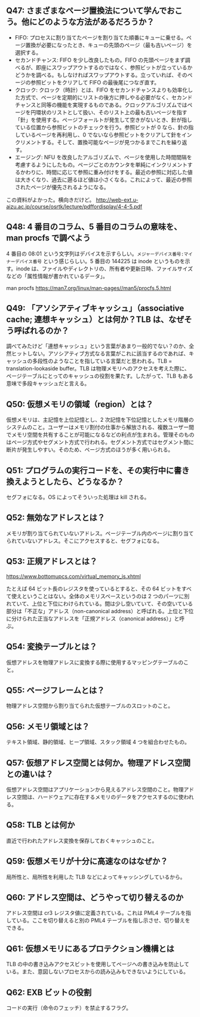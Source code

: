 ## Q47: さまざまなページ置換法について学んでおこう。他にどのような方法があるだろうか？

- FIFO: プロセスに割り当てたページを割り当てた順番にキューに乗せる。ページ置換が必要になったとき、キューの先頭のページ（最も古いページ）を選択する。
- セカンドチャンス: FIFO を少し改良したもの。FIFO の先頭ページをまず調べるが、即座にスワップアウトするのではなく、参照ビットが立っているかどうかを調べる。もしなければスワップアウトする。立っていれば、そのページの参照ビットをクリアして FIFO の最後尾につなぎ直す。
- クロック: クロック（時計）とは、FIFO をセカンドチャンスよりも効率化した方式で、ページを定期的にリストの後方に押しやる必要がなく、セカンドチャンスと同等の機能を実現するものである。クロックアルゴリズムではページを円環状のリストとして扱い、そのリスト上の最も古いページを指す「針」を使用する。ページフォールトが発生して空きがないとき、針が指している位置から参照ビットのチェックを行う。参照ビットが 0 なら、針の指しているページを再利用し、0 でないなら参照ビットをクリアして針をインクリメントする。そして、置換可能なページが見つかるまでこれを繰り返す。
- エージング: NFU を改良したアルゴリズムで、ページを使用した時間間隔を考慮するようにしたもの。ページごとのカウンタを単純にインクリメントするかわりに、時間に応じて参照に重み付けをする。最近の参照に対応した値は大きくなり、過去に遡るほど値は小さくなる。これによって、最近の参照されたページが優先されるようになる。

この資料がよかった。横向きだけど。
http://web-ext.u-aizu.ac.jp/course/osrtk/lecture/pdffordisplay/4-4-5.pdf

## Q48: 4 番目のコラム、5 番目のコラムの意味を、man procfs で調べよう

4 番目の 08:01 という文字列はデバイスを示すらしい。`メジャーデバイス番号:マイナーデバイス番号` という感じらしい。5 番目の 144225 は inode というものを示す。inode は、ファイルやディレクトリの、所有者や更新日時、ファイルサイズなどの「属性情報が書かれているデータ」。

man procfs
https://man7.org/linux/man-pages//man5/procfs.5.html

## Q49: 「アソシアティブキャッシュ」（associative cache; 連想キャッシュ）とは何か？TLB は、なぜそう呼ばれるのか？

調べてみたけど「連想キャッシュ」という言葉があまり一般的でない？のか、全然ヒットしない。アソシアティブ方式なる言葉がこれに該当するのであれば、キャッシュの多段性のようなことを指している言葉だと思われる。TLB = translation-lookaside buffer。TLB は物理メモリへのアクセスを考えた際に、ページテーブルにとってのキャッシュの役割を果たす。したがって、TLB もある意味で多段キャッシュだと言える。

## Q50: 仮想メモリの領域（region）とは？

仮想メモリは、主記憶を上位記憶とし、2 次記憶を下位記憶としたメモリ階層のシステムのこと。ユーザーはメモリ割付の仕事から解放される、複数ユーザー間でメモリ空間を共有することが可能になるなどの利点が生まれる。管理そのものはページ方式やセグメント方式で行われる。セグメント方式ではセグメント間に断片が発生しやすい。そのため、ページ方式のほうが多く用いられる。

## Q51: プログラムの実行コードを、その実行中に書き換えようとしたら、どうなるか？

セグフォになる。OS によってそういった処理は kill される。

## Q52: 無効なアドレスとは？

メモリが割り当てられていないアドレス。ページテーブル内のページに割り当てられていないアドレス。そこにアクセスすると、セグフォになる。

## Q53: 正規アドレスとは？

https://www.bottomupcs.com/virtual_memory_is.xhtml

たとえば 64 ビット長のレジスタを使っているとすると、その 64 ビットをすべて使えということはない。全体のメモリスペースというのは 2 つのパーツに別れていて、上位と下位にわけられている。間は少し空いていて、その空いている部分は「不正な」アドレス（non-canonical address）と呼ばれる。上位と下位に分けられた正当なアドレスを「正規アドレス（canonical address）」と呼ぶ。

## Q54: 変換テーブルとは？

仮想アドレスを物理アドレスに変換する際に使用するマッピングテーブルのこと。

## Q55: ページフレームとは？

物理アドレス空間から割り当てられた仮想テーブルのスロットのこと。

## Q56: メモリ領域とは？

テキスト領域、静的領域、ヒープ領域、スタック領域 4 つを組合わせたもの。

## Q57: 仮想アドレス空間とは何か。物理アドレス空間との違いは？

仮想アドレス空間はアプリケーションから見えるアドレス空間のこと。物理アドレス空間は、ハードウェアに存在するメモリのデータをアクセスするのに使われる。

## Q58: TLB とは何か

直近で行われたアドレス変換を保存しておくキャッシュのこと。

## Q59: 仮想メモリが十分に高速なのはなぜか？

局所性と、局所性を利用した TLB などによってキャッシングしているから。

## Q60: アドレス空間は、どうやって切り替えるのか

アドレス空間は cr3 レジスタ値に定義されている。これは PML4 テーブルを指している。ここを切り替えると別の PML4 テーブルを指し示させ、切り替えをできる。

## Q61: 仮想メモリにあるプロテクション機構とは

TLB の中の書き込みアクセスビットを使用してページへの書き込みを防止している。また、意図しないプロセスからの読み込みもできないようにしている。

## Q62: EXB ビットの役割

コードの実行（命令のフェッチ）を禁止するフラグ。
